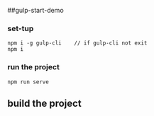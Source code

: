 ##gulp-start-demo

### set-tup
```
npm i -g gulp-cli    // if gulp-cli not exit
npm i
```

### run the project
```
npm run serve
```

## build the project
```$xslt
```
